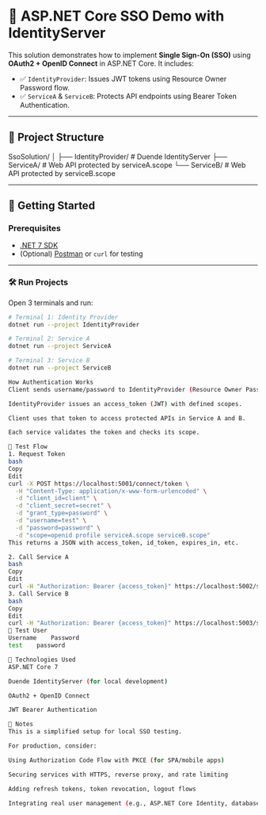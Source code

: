 # 🔐 ASP.NET Core SSO Demo with IdentityServer

This solution demonstrates how to implement **Single Sign-On (SSO)** using **OAuth2 + OpenID Connect** in ASP.NET Core. It includes:

- ✅ `IdentityProvider`: Issues JWT tokens using Resource Owner Password flow.
- ✅ `ServiceA` & `ServiceB`: Protects API endpoints using Bearer Token Authentication.

---

## 📂 Project Structure

SsoSolution/
│
├── IdentityProvider/ # Duende IdentityServer
├── ServiceA/ # Web API protected by serviceA.scope
└── ServiceB/ # Web API protected by serviceB.scope

---

## 🚀 Getting Started

### Prerequisites

- [.NET 7 SDK](https://dotnet.microsoft.com/en-us/download)
- (Optional) [Postman](https://www.postman.com/) or `curl` for testing

---

### 🛠 Run Projects

Open 3 terminals and run:

```bash
# Terminal 1: Identity Provider
dotnet run --project IdentityProvider

# Terminal 2: Service A
dotnet run --project ServiceA

# Terminal 3: Service B
dotnet run --project ServiceB

How Authentication Works
Client sends username/password to IdentityProvider (Resource Owner Password Flow).

IdentityProvider issues an access_token (JWT) with defined scopes.

Client uses that token to access protected APIs in Service A and B.

Each service validates the token and checks its scope.

🧪 Test Flow
1. Request Token
bash
Copy
Edit
curl -X POST https://localhost:5001/connect/token \
  -H "Content-Type: application/x-www-form-urlencoded" \
  -d "client_id=client" \
  -d "client_secret=secret" \
  -d "grant_type=password" \
  -d "username=test" \
  -d "password=password" \
  -d "scope=openid profile serviceA.scope serviceB.scope"
This returns a JSON with access_token, id_token, expires_in, etc.

2. Call Service A
bash
Copy
Edit
curl -H "Authorization: Bearer {access_token}" https://localhost:5002/secure-data
3. Call Service B
bash
Copy
Edit
curl -H "Authorization: Bearer {access_token}" https://localhost:5003/secure-data
👤 Test User
Username	Password
test	password

📄 Technologies Used
ASP.NET Core 7

Duende IdentityServer (for local development)

OAuth2 + OpenID Connect

JWT Bearer Authentication

📌 Notes
This is a simplified setup for local SSO testing.

For production, consider:

Using Authorization Code Flow with PKCE (for SPA/mobile apps)

Securing services with HTTPS, reverse proxy, and rate limiting

Adding refresh tokens, token revocation, logout flows

Integrating real user management (e.g., ASP.NET Core Identity, database)
